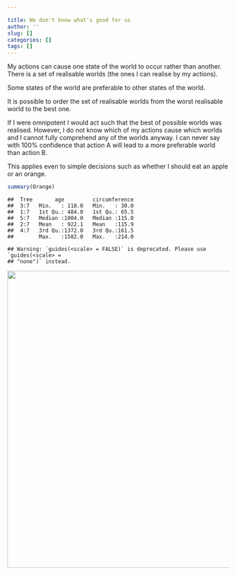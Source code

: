 ```yaml
---

title: We don't know what's good for us
author: ''
slug: []
categories: []
tags: []
---
```



My actions can cause one state of the world to occur rather than another. There is a set of realisable worlds (the ones I can realise by my actions). 

Some states of the world are preferable to other states of the world.

It is possible to order the set of realisable worlds from the worst realisable world to the best one.

If I were omnipotent I would act such that the best of possible worlds was realised. However, I do not know which of my actions cause which worlds and I cannot fully comprehend any of the worlds anyway. I can never say with 100% confidence that action A will lead to a more preferable world than action B.

This applies even to simple decisions such as whether I should eat an apple or an orange. 




```r
summary(Orange)
```

```
##  Tree       age         circumference  
##  3:7   Min.   : 118.0   Min.   : 30.0  
##  1:7   1st Qu.: 484.0   1st Qu.: 65.5  
##  5:7   Median :1004.0   Median :115.0  
##  2:7   Mean   : 922.1   Mean   :115.9  
##  4:7   3rd Qu.:1372.0   3rd Qu.:161.5  
##        Max.   :1582.0   Max.   :214.0
```


```
## Warning: `guides(<scale> = FALSE)` is deprecated. Please use `guides(<scale> =
## "none")` instead.
```

<img src="{{< blogdown/postref >}}index_files/figure-html/unnamed-chunk-2-1.png" width="672" />
